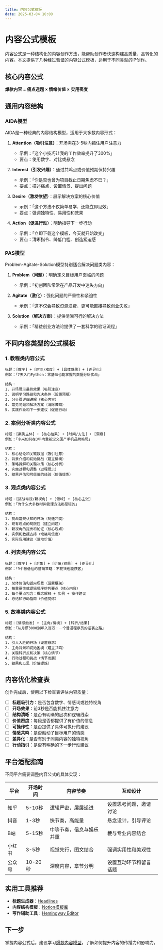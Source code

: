 ```yaml
---
title: 内容公式模板
date: 2025-03-04 10:00
---
```


# 内容公式模板

内容公式是一种结构化的内容创作方法，能帮助创作者快速构建高质量、高转化的内容。本文提供了几种经过验证的内容公式模板，适用于不同类型的IP创作。

## 核心内容公式

**爆款内容 = 痛点选题 × 情绪价值 × 实用密度**

## 通用内容结构

### AIDA模型

AIDA是一种经典的内容结构模型，适用于大多数内容形式：

1. **Attention（吸引注意）**：开场需在3-5秒内抓住用户注意力
   - 示例：「这个小技巧让我的工作效率提升了300%」
   - 要点：使用数字、对比或悬念

2. **Interest（引发兴趣）**：通过共鸣点或价值预期保持兴趣
   - 示例：「你是否也曾为项目截止日期焦虑不已？」
   - 要点：描述痛点、设置情景、提出问题

3. **Desire（激发欲望）**：展示解决方案的核心价值
   - 示例：「这个方法不仅简单易学，还能立即见效」
   - 要点：强调独特性、易用性和效果

4. **Action（促进行动）**：明确指导下一步行动
   - 示例：「立即下载这个模板，今天就开始改变」
   - 要点：清晰指令、降低门槛、创造紧迫感

### PAS模型

Problem-Agitate-Solution模型特别适合解决问题类内容：

1. **Problem（问题）**：明确定义目标用户面临的问题
   - 示例：「初创团队常常在产品开发中迷失方向」

2. **Agitate（激化）**：强化问题的严重性和紧迫性
   - 示例：「这不仅会导致资源浪费，更可能直接导致创业失败」

3. **Solution（解决方案）**：提供清晰可行的解决方法
   - 示例：「精益创业方法论提供了一套科学的验证流程」

## 不同内容类型的公式模板

### 1. 教程类内容公式

```
标题：[数字] + [时间/难度] + [具体成果] + [差异化]
例如：「7天入门Python：零基础也能掌握的数据分析实战」

结构：
1. 开场展示最终效果（吸引注意）
2. 说明学习路径和先决条件（设置预期）
3. 分步骤详细讲解（核心内容）
4. 常见问题和解决方案（消除障碍）
5. 实践作业和下一步建议（促进行动）
```

### 2. 案例分析类内容公式

```
标题：[案例主体] + [核心结果] + [时间/方法] + [洞察]
例如：「小米如何在3年内重新定义国产手机品牌格局」

结构：
1. 核心结论和关键数据（吸引注意）
2. 背景介绍和初始挑战（建立情境）
3. 策略拆解和关键决策（核心分析）
4. 实施过程和调整（过程展示）
5. 结果评估和可借鉴的经验（价值提炼）
```

### 3. 观点类内容公式

```
标题：[挑战常规/新视角] + [领域] + [核心主张]
例如：「为什么大多数时间管理方法都是错的」

结构：
1. 挑战常规认知的开场（制造冲突）
2. 现有观点的局限性（建立问题）
3. 新视角的提出和论证（核心观点）
4. 实例和数据支持（增强可信度）
5. 实际应用建议（落地价值）
```

### 4. 列表类内容公式

```
标题：[数字] + [对象] + [价值/结果] + [差异化]
例如：「9个被低估的营销策略：不花钱也能获客」

结构：
1. 总体价值和适用场景（设置框架）
2. 按重要性或逻辑顺序排列要点（核心内容）
3. 每个要点包含：概念解释 + 实例 + 操作建议
4. 总结和行动指南（价值提炼）
```

### 5. 故事类内容公式

```
标题：[情感触发] + [主角/情境] + [转折/结果]
例如：「从月薪3000到年入百万：一个普通程序员的逆袭之路」

结构：
1. 引人入胜的开场（设置悬念）
2. 主角背景和初始困境（建立共鸣）
3. 关键转折点和决策（核心情节）
4. 行动过程和挑战（情节发展）
5. 结果和反思（价值提炼）
```

## 内容优化检查表

创作完成后，使用以下检查表评估内容质量：

- [ ] **标题吸引力**：是否包含数字、情感词或独特视角
- [ ] **开场效果**：前3秒是否能抓住注意力
- [ ] **结构清晰**：是否有明确的层次和逻辑线索
- [ ] **价值密度**：每段是否都提供了有价值的信息
- [ ] **可操作性**：是否提供了具体可执行的建议
- [ ] **情感共鸣**：是否触动了目标用户的情感
- [ ] **差异化**：是否有别于同类内容的独特视角
- [ ] **行动指引**：是否有明确的下一步行动建议

## 平台适配指南

不同平台需要调整内容公式的具体实现：

| 平台     | 开场时间 | 内容节奏                | 互动设计               |
|----------|----------|-------------------------|------------------------|
| 知乎     | 5-10秒   | 逻辑严密，层层递进      | 设置思考问题，邀请讨论 |
| 抖音     | 1-3秒    | 快节奏，高能量          | 悬念设计，引导评论     |
| B站      | 5-15秒   | 中等节奏，信息与娱乐并重| 梗与专业内容结合       |
| 小红书   | 3-5秒    | 视觉先行，图文结合      | 强调实用性和美观性     |
| 公众号   | 10-20秒  | 深度内容，章节分明      | 设置互动环节和留言话题 |

## 实用工具推荐

- **标题生成器**：[Headlines](https://headlines.sharethrough.com/)
- **内容结构模板**：[Notion模板库](https://www.notion.so/templates)
- **写作辅助工具**：[Hemingway Editor](http://www.hemingwayapp.com/)

## 下一步

掌握内容公式后，建议学习[爆款内容模型](./viral-content-model.md)，了解如何提升内容的传播力和影响力。 